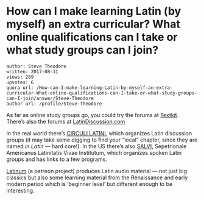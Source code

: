 # How can I make learning Latin (by myself) an extra curricular? What online qualifications can I take or what study groups can I join?

	author: Steve Theodore
	written: 2017-08-31
	views: 289
	upvotes: 6
	quora url: /How-can-I-make-learning-Latin-by-myself-an-extra-curricular-What-online-qualifications-can-I-take-or-what-study-groups-can-I-join/answer/Steve-Theodore
	author url: /profile/Steve-Theodore


As far as online study groups go, you could try the forums at [Textkit](http://www.textkit.com/). There’s also the forums at [LatinDiscussion.com](http://latindiscussion.com/forum/)

In the real world there’s [CIRCULI LATINI](http://www.latinitatis.com/vita/circuli.htm), which organizes Latin discussion groups (it may take some digging to find your “local” chapter, since they are named _in Latin_  — hard core!). In the US there’s also [SALVI](http://latin.org/wordpress/), Sepetrionale Americanus Latinitatis Vivae Institutum, which organizes spoken Latin groups and has links to a few programs.

[Latinum](https://www.patreon.com/latinum/posts) (a patreon project) produces Latin audio material — not just big classics but also some learning material from the Renaissance and early modern period which is ‘beginner level’ but different enough to be interesting.


